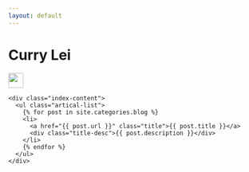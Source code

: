 ```yaml
---
layout: default
---
```


<body>
  <div class="index-wrapper">
    <div class="aside">
      <div class="info-card">
        <h1>Curry Lei</h1>
        <a href="https://weibo.com/u/2850632851/" target="_blank"><img src="http://www.weibo.com/favicon.ico" alt="" width="30"/></a>
       <!--  <a href="http://www.douban.com/people/beiyuu/" target="_blank"><img src="http://www.douban.com/favicon.ico" alt="" width="22"/></a>
        <a href="http://instagram.com/beiyuu/" target="_blank"><img src="http://d36xtkk24g8jdx.cloudfront.net/bluebar/00c6602/images/ico/favicon.ico" alt="" width="22"/></a> -->
      </div>
      <div id="particles-js"></div>
    </div>

    <div class="index-content">
      <ul class="artical-list">
        {% for post in site.categories.blog %}
        <li>
          <a href="{{ post.url }}" class="title">{{ post.title }}</a>
          <div class="title-desc">{{ post.description }}</div>
        </li>
        {% endfor %}
      </ul>
    </div>
  </div>
</body>

